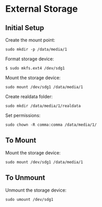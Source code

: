 # External Storage

## Initial Setup
Create the mount point:
```
sudo mkdir -p /data/media/1
```
Format storage device:
```
$ sudo mkfs.ext4 /dev/sdg1
```
Mount the storage device:
```
sudo mount /dev/sdg1 /data/media/1
```
Create realdata folder:
```
sudo mkdir /data/media/1/realdata
```
Set permissions:
```
sudo chown -R comma:comma /data/media/1/
```


## To Mount
Mount the storage device:
```
sudo mount /dev/sdg1 /data/media/1
```


## To Unmount
Unmount the storage device:
```
sudo umount /dev/sdg1
```
